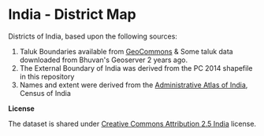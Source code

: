 India - District Map
====

Districts of India, based upon the following sources:
 
 1. Taluk Boundaries available from [GeoCommons](http://geocommons.com/maps/249762) & Some taluk data downloaded from Bhuvan's Geoserver 2 years ago.
 2. The External Boundary of India was derived from the PC 2014 shapefile in this repository
 3. Names and extent were derived from the [Administrative Atlas of India](http://www.censusindia.gov.in/2011census/maps/administrative_maps/Final%20Atlas%20India%202011.pdf), Census of India 

**License**

The dataset is shared under [Creative Commons Attribution 2.5 India](http://creativecommons.org/licenses/by/2.5/in/) license.